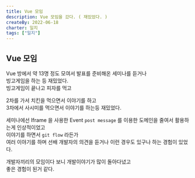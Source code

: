 ```yaml
---
title: Vue 모임
description: Vue 모임을 갔다. ( 재밌었다. )
createBy: 2022-06-18
charter: 일지
tags: ["일지"]
---
```


## Vue 모임

Vue 방에서 약 13명 정도 모여서 발표를 준비해온 세미나를 듣거나  
빙고게임을 하는 등 재밌었다.  
빙고게임이 끝나고 피자를 먹고

2차를 가서 치킨을 먹으면서 이야기를 하고  
3차에서 사시미를 먹으면서 이야기를 하는등 재밌었다.

세미나에선 Iframe 을 사용한 Event `post message` 를 이용한 도메인을 줄여서 활용하는게 인상적이었고  
이야기를 하면서 `git flow` 라든가  
여러 이야기를 하며 선배 개발자의 의견을 듣거나 이런 경우도 있구나 하는 경험이 있었다.

개발자끼리의 모임이다 보니 개발이야기가 많이 돌아다녔고  
좋은 경험이 된거 같다.
